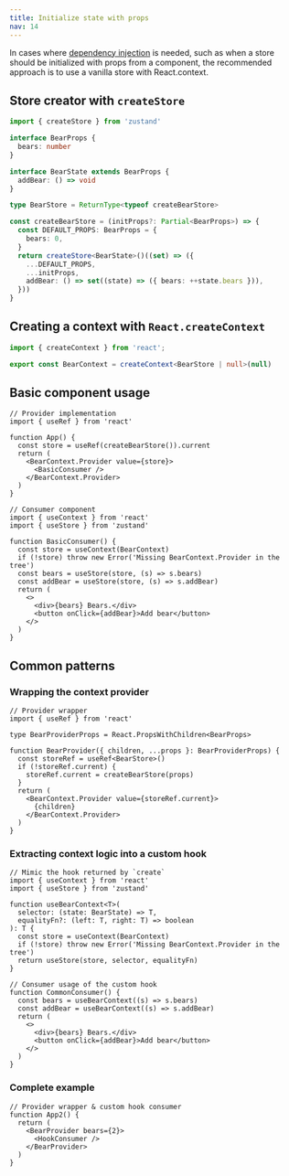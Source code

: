 ```yaml
---
title: Initialize state with props
nav: 14
---
```


In cases where [dependency injection](https://en.wikipedia.org/wiki/Dependency_injection) is needed, such as when a store should be initialized with props from a component, the recommended approach is to use a vanilla store with React.context.

## Store creator with `createStore`

```ts
import { createStore } from 'zustand'

interface BearProps {
  bears: number
}

interface BearState extends BearProps {
  addBear: () => void
}

type BearStore = ReturnType<typeof createBearStore>

const createBearStore = (initProps?: Partial<BearProps>) => {
  const DEFAULT_PROPS: BearProps = {
    bears: 0,
  }
  return createStore<BearState>()((set) => ({
    ...DEFAULT_PROPS,
    ...initProps,
    addBear: () => set((state) => ({ bears: ++state.bears })),
  }))
}
```

## Creating a context with `React.createContext`

```ts
import { createContext } from 'react';

export const BearContext = createContext<BearStore | null>(null)
```

## Basic component usage

```tsx
// Provider implementation
import { useRef } from 'react'

function App() {
  const store = useRef(createBearStore()).current
  return (
    <BearContext.Provider value={store}>
      <BasicConsumer />
    </BearContext.Provider>
  )
}
```

```tsx
// Consumer component
import { useContext } from 'react'
import { useStore } from 'zustand'

function BasicConsumer() {
  const store = useContext(BearContext)
  if (!store) throw new Error('Missing BearContext.Provider in the tree')
  const bears = useStore(store, (s) => s.bears)
  const addBear = useStore(store, (s) => s.addBear)
  return (
    <>
      <div>{bears} Bears.</div>
      <button onClick={addBear}>Add bear</button>
    </>
  )
}
```

## Common patterns

### Wrapping the context provider

```tsx
// Provider wrapper
import { useRef } from 'react'

type BearProviderProps = React.PropsWithChildren<BearProps>

function BearProvider({ children, ...props }: BearProviderProps) {
  const storeRef = useRef<BearStore>()
  if (!storeRef.current) {
    storeRef.current = createBearStore(props)
  }
  return (
    <BearContext.Provider value={storeRef.current}>
      {children}
    </BearContext.Provider>
  )
}
```

### Extracting context logic into a custom hook

```tsx
// Mimic the hook returned by `create`
import { useContext } from 'react'
import { useStore } from 'zustand'

function useBearContext<T>(
  selector: (state: BearState) => T,
  equalityFn?: (left: T, right: T) => boolean
): T {
  const store = useContext(BearContext)
  if (!store) throw new Error('Missing BearContext.Provider in the tree')
  return useStore(store, selector, equalityFn)
}
```

```tsx
// Consumer usage of the custom hook
function CommonConsumer() {
  const bears = useBearContext((s) => s.bears)
  const addBear = useBearContext((s) => s.addBear)
  return (
    <>
      <div>{bears} Bears.</div>
      <button onClick={addBear}>Add bear</button>
    </>
  )
}
```

### Complete example

```tsx
// Provider wrapper & custom hook consumer
function App2() {
  return (
    <BearProvider bears={2}>
      <HookConsumer />
    </BearProvider>
  )
}
```
